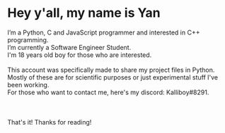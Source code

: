  <h1>Hey y'all, my name is Yan</h1>

I’m a Python, C and JavaScript programmer and interested in C++ programming. </br>
I’m currently a Software Engineer Student. </br>
I'm 18 years old boy for those who are interested. </br></br>
This account was specifically made to share my project files in Python. </br>
Mostly of these are for scientific purposes or just experimental stuff I've been working. </br>
For those who want to contact me, here's my discord: Kalliboy#8291. </br></br></br>                       
That's it! Thanks for reading!
